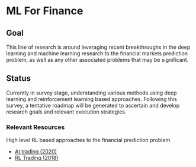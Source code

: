 # ML For Finance

## Goal

This line of research is around leveraging recent breakthroughs in the deep learning and machine learning research to the financial markets prediction problem, as well as any other associated problems that may be significant. 

## Status

Currently in survey stage, understanding various methods using deep learning and reinforcement learning based approaches. Following this survey, a tentative roadmap will be generated to ascertain and develop research goals and relevant execution strategies. 

### Relevant Resources

High level RL based approaches to the financial prediction problem
- [AI trading (2020)](https://dennybritz.com/blog/ai-trading/)
- [RL Trading (2018)](http://www.wildml.com/2018/02/introduction-to-learning-to-trade-with-reinforcement-learning/)